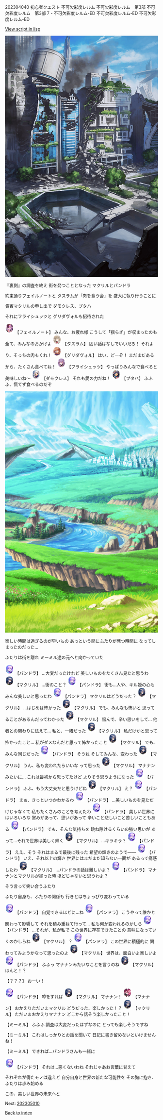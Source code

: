 202304040 初心者クエスト 不可欠彩度レルム 不可欠彩度レルム　第3部 不可欠彩度レルム　第3部 7 - 不可欠彩度レルム-ED 不可欠彩度レルム-ED 不可欠彩度レルム-ED

[View script in lisp](../scripts/202304040.txt)

![in_city_collapse.png](../images/backgrounds/in_city_collapse.png)

『裏側』の調査を終え
街を発つこととなった
マクリルとパンドラ

約束通りフェイルノートと
タスラムが「肉を食う会」を
盛大に執り行うことに

貴賓マクリルの申し出で
ダモクレス、プタハ

それにフライシュッツと
グリダヴォルも招待された

<img src="../images/units/6401911.png" alt="6401911.png" height="34"/>
【フェイルノート】
みんな、お疲れ様
こうして「揺らぎ」が収まったのも
全て、みんなのおかげよ

<img src="../images/units/502011.png" alt="502011.png" height="34"/>
【タスラム】
固い話はなしでいいだろ！
それより、そっちの肉もくれ！

<img src="../images/units/600811.png" alt="600811.png" height="34"/>
【グリダヴォル】
はい、どーぞ！
まだまだあるから、たくさん食べてね！

<img src="../images/units/502711.png" alt="502711.png" height="34"/>
【フライシュッツ】
やっぱりみんなで食べると美味しいね～

<img src="../images/units/6103521.png" alt="6103521.png" height="34"/>
【ダモクレス】
それも愛の力だね！

<img src="../images/units/601411.png" alt="601411.png" height="34"/>
【プタハ】
ふふふ、慌てず食べるのだぞ

![plain.png](../images/backgrounds/plain.png)

楽しい時間は過ぎるのが早いもの
あっという間にふたりが発つ時間に
なってしまったのだった…

ふたりは街を離れ
ミーミル達の元へと向かっていた

<img src="../images/units/62001111.png" alt="62001111.png" height="34"/>
【パンドラ】
…大変だったけれど
美しいものをたくさん見たと思うわ

<img src="../images/units/6603811.png" alt="6603811.png" height="34"/>
【マクリル】
…街のこと？

<img src="../images/units/62001111.png" alt="62001111.png" height="34"/>
【パンドラ】
街も…人や、キル姫の心も
みんな美しいと思ったわ

<img src="../images/units/62001111.png" alt="62001111.png" height="34"/>
【パンドラ】
マクリルはどうだった？

<img src="../images/units/6603811.png" alt="6603811.png" height="34"/>
【マクリル】
…はじめは怖かった

<img src="../images/units/6603811.png" alt="6603811.png" height="34"/>
【マクリル】
でも、みんなも怖いと
思ってることがあるんだってわかった

<img src="../images/units/6603811.png" alt="6603811.png" height="34"/>
【マクリル】
悩んで、辛い思いをして…
他者との関わりに怯えて…
私と、一緒だった

<img src="../images/units/6603811.png" alt="6603811.png" height="34"/>
【マクリル】
私だけかと思って怖かったこと…
私がダメなんだと思って怖かったこと

<img src="../images/units/6603811.png" alt="6603811.png" height="34"/>
【マクリル】
でも、みんな同じだった

<img src="../images/units/62001111.png" alt="62001111.png" height="34"/>
【パンドラ】
そうね
そしてみんな、変わった

<img src="../images/units/6603811.png" alt="6603811.png" height="34"/>
【マクリル】
うん、私も変われたらいいな
って思った

<img src="../images/units/6603811.png" alt="6603811.png" height="34"/>
【マクリル】
マナナンみたいに…
これは最初から思ってたけど
よりそう思うようになった

<img src="../images/units/62001111.png" alt="62001111.png" height="34"/>
【パンドラ】
ふふ、もう大丈夫だと思うけどね

<img src="../images/units/6603811.png" alt="6603811.png" height="34"/>
【マクリル】
え？

<img src="../images/units/62001111.png" alt="62001111.png" height="34"/>
【パンドラ】
まぁ、きっといつかわかるわ

<img src="../images/units/62001111.png" alt="62001111.png" height="34"/>
【パンドラ】
…美しいものを見ただけじゃなくて
私もたくさんのことを考えたわ

<img src="../images/units/62001111.png" alt="62001111.png" height="34"/>
【パンドラ】
美しい世界にはいろいろな
営みがあって、思いがあって
辛いこと悲しいこと苦しいこともある

<img src="../images/units/62001111.png" alt="62001111.png" height="34"/>
【パンドラ】
でも、そんな気持ちを
跳ね除けるくらいの強い思いが
あって…それで世界は美しく輝く

<img src="../images/units/6603811.png" alt="6603811.png" height="34"/>
【マクリル】
…キラキラ？

<img src="../images/units/62001111.png" alt="62001111.png" height="34"/>
【パンドラ】
ええ、そう
それはまるで最後に残った
希望の輝きのようで――

<img src="../images/units/62001111.png" alt="62001111.png" height="34"/>
【パンドラ】
いえ、それ以上の輝き
世界にはまだまだ知らない一面が
あるって痛感したわ

<img src="../images/units/6603811.png" alt="6603811.png" height="34"/>
【マクリル】
…パンドラの話は難しいよ？

<img src="../images/units/62001111.png" alt="62001111.png" height="34"/>
【パンドラ】
マナナンとマクリルが揃った時
ほどじゃないと思うわよ？

そう言って笑い合うふたり

ふたり自身も、ふたりの関係も
行きとはちょっぴり変わっている

<img src="../images/units/62001111.png" alt="62001111.png" height="34"/>
【パンドラ】
自覚できるほどに…ね

<img src="../images/units/62001111.png" alt="62001111.png" height="34"/>
【パンドラ】
こうやって誰かと関わって影響して
それを積み重ねて行って…
私も何か変われるのかしら

<img src="../images/units/62001111.png" alt="62001111.png" height="34"/>
【パンドラ】
…それが、私が私で
この世界に存在できたことの
意味になっていくのかしらね

<img src="../images/units/6603811.png" alt="6603811.png" height="34"/>
【マクリル】
？

<img src="../images/units/62001111.png" alt="62001111.png" height="34"/>
【パンドラ】
この世界に積極的に
関わってみようかなって思ったのよ

<img src="../images/units/6603811.png" alt="6603811.png" height="34"/>
【マクリル】
世界は、面白いよ楽しいよ

<img src="../images/units/62001111.png" alt="62001111.png" height="34"/>
【パンドラ】
ふふっ
マナナンみたいなことを言うのね

<img src="../images/units/6603811.png" alt="6603811.png" height="34"/>
【マクリル】
ほんと！？

【？？？】
おーい！

<img src="../images/units/62001111.png" alt="62001111.png" height="34"/>
【パンドラ】
噂をすれば

<img src="../images/units/6603811.png" alt="6603811.png" height="34"/>
【マクリル】
マナナン！

<img src="../images/units/6504011.png" alt="6504011.png" height="34"/>
【マナナン】
おかえりただいまマクリル
どうだった、楽しかった！？

<img src="../images/units/6603811.png" alt="6603811.png" height="34"/>
【マクリル】
ただいまおかえりマナナン
どこから話そう楽しかったこと！

【ミーミル】
ふふふ
調査は大変だったはずなのに
とっても楽しそうですね

【ミーミル】
これはしっかりとお話を聞いて
日記に書き留めないといけませんね！

【ミーミル】
できれば…パンドラさんも一緒に

<img src="../images/units/62001111.png" alt="62001111.png" height="34"/>
【パンドラ】
それは…悪くないわね
それじゃあお言葉に甘えて

それぞれが得たモノは違えど
自分自身と世界の新たな可能性を
その胸に抱き、ふたりは歩み始める

この、美しい世界の未来へと


Next: [202305010](202305010.md)

[Back to index](index.md)
